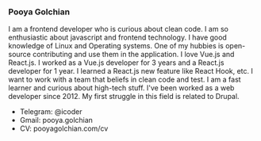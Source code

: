 ### Pooya Golchian

I am a frontend developer who is curious about clean code. I am so enthusiastic about javascript and frontend technology. I have good knowledge of Linux and Operating systems. One of my hubbies is open-source contributing and use them in the application. I love Vue.js and React.js. I worked as a Vue.js developer for 3 years and a React.js developer for 1 year. I learned a React.js new feature like React Hook, etc. I want to work with a team that beliefs in clean code and test. I am a fast learner and curious about high-tech stuff. I've been worked as a web developer since 2012. My first struggle in this field is related to Drupal.

- Telegram: @icoder
- Gmail: pooya.golchian
- CV: pooyagolchian.com/cv

